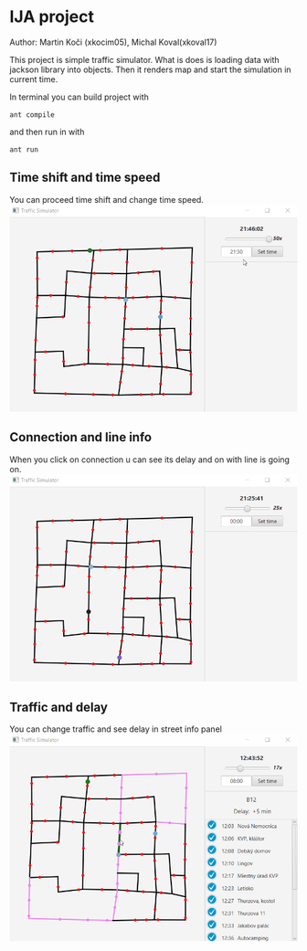 # IJA project
Author: Martin Koči (xkocim05), Michal Koval(xkoval17)

This project is simple traffic simulator.
What is does is loading data with jackson library into objects. Then it renders map and start the simulation in current time.


In terminal you can build project with
```
ant compile
```
and then run in with
```
ant run
```

## Time shift and time speed
You can proceed time shift and change time speed.
![](images/time-shift-time-speed.gif)

## Connection and line info
When you click on connection u can see its delay and on with line is going on.
![](images/line-show.gif)

## Traffic and delay
You can change traffic and see delay in street info panel
![](images/traffic-and-delay.gif)
